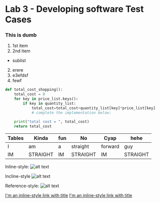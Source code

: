 # __Lab 3 - Developing software Test Cases__
### **This is dumb**
1. 1st item
2. 2nd item
* sublist
2. erere
5. e3efdsf
4. fewf 
```python
def total_cost_shopping():
    total_cost = 0
    for key in price_list.keys():
        if key in quantity_list:
            total_cost=total_cost+quantity_list[key]*price_list[key]
            # complete the implementation below:

    print("total cost = ", total_cost)
    return total_cost
```
|Tables |Kinda |fun | No| Cyap|hehe|
|-------|------|----|---|-----|----|
|I|am|a|straight|forward|guy|
|IM|STRAIGHT|IM|STRAIGHT|IM|STRAIGHT|


Inline-style: 
![alt text](https://i.kym-cdn.com/entries/icons/original/000/046/701/Screenshot_(308).png "Logo Title Text 1")

Incline-style
![alt text](https://static.wikia.nocookie.net/ac299735-c389-4db6-986f-5a83a48c06dd "Logo Title Text 1")

Reference-style: 
![alt text][logo]

[logo]: https://media1.tenor.com/m/Pw1fmWcVxNkAAAAC/nah-id-win-gojo.gif
 "Logo Title Text 2"

 [I'm an inline-style link with title](https://youtu.be/xvFZjo5PgG0?si=biWA0wLjZzs1SZRl "Youtube top 10 best memes")
 [I'm an inline-style link with title](https://www.youtube.com/@lightningpro1256/videos "subscribe to my youtube channel")
